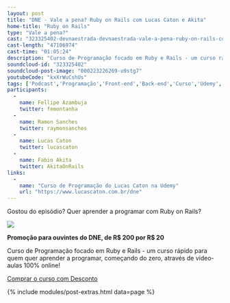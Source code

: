```yaml
---
layout: post
title: "DNE - Vale a pena? Ruby on Rails com Lucas Caton e Akita"
home-title: "Ruby on Rails"
type: "Vale a pena?"
cast: "323325402-devnaestrada-devnaestrada-vale-a-pena-ruby-on-rails-com-lucas-caton-e-akita.mp3"
cast-length: "47106974"
cast-time: "01:05:24"
description: "Curso de Programação focado em Ruby e Rails - um curso rápido para quem quer aprender a programar, começando do zero, através de vídeo-aulas 100% online! ACESSE: https://www.lucascaton.com.br/dne"
soundcloud-id: "323325402"
soundcloud-post-image: "000223226269-u9stg7"
youtubeCode: "kxXrWuCshUs"
tags: ['Podcast','Programação','Front-end','Back-end','Curso','Udemy','Lucas Caton','Fabio Akita', 'Ruby on Rails', 'RoR']
participants:
  -
    name: Fellipe Azambuja
    twitter: femontanha
  -
    name: Ramon Sanches
    twitter: raymonsanches
  -
    name: Lucas Caton
    twitter: lucascaton
  -
    name: Fabio Akita
    twitter: AkitaOnRails
links:
  -
    name: "Curso de Programação do Lucas Caton na Udemy"
    url: "https://www.lucascaton.com.br/dne"
---
```


Gostou do episódio? Quer aprender a programar com Ruby on Rails?

<a href="https://www.lucascaton.com.br/dne">
  <img src="http://udemy-images.udemy.com/course/480x270/951938_7546_2.jpg" />
</a>

**Promoção para ouvintes do DNE, de R$ 200 por R$ 20**

Curso de Programação focado em Ruby e Rails - um curso rápido para quem quer aprender a programar, começando do zero, através de vídeo-aulas 100% online!

<a href="https://www.lucascaton.com.br/dne" class="btn">Comprar o curso com Desconto</a>

{% include modules/post-extras.html data=page %}
